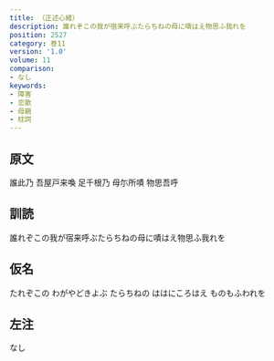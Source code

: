 ```yaml
---
title: （正述心緒）
description: 誰れぞこの我が宿来呼ぶたらちねの母に嘖はえ物思ふ我れを
position: 2527
category: 巻11
version: '1.0'
volume: 11
comparison:
- なし
keywords:
- 障害
- 恋歌
- 母親
- 枕詞
---
```


## 原文

誰此乃 吾屋戸来喚 足千根乃 母尓所嘖 物思吾呼

## 訓読

誰れぞこの我が宿来呼ぶたらちねの母に嘖はえ物思ふ我れを

## 仮名

たれぞこの わがやどきよぶ たらちねの ははにころはえ ものもふわれを

## 左注

なし
